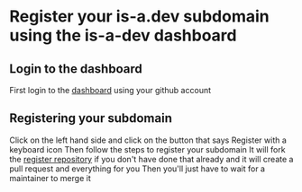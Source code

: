 # Register your is-a.dev subdomain using the is-a-dev dashboard

## Login to the dashboard
First login to the [dashboard](https://manage.is-a.dev/) using your github account
## Registering your subdomain
Click on the left hand side and click on the button that says Register with a keyboard icon
Then follow the steps to register your subdomain
It will fork the [register repository](https://github.com/is-a-dev/register) if you don't have done that already and it will create a pull request and everything for you
Then you'll just have to wait for a maintainer to merge it


